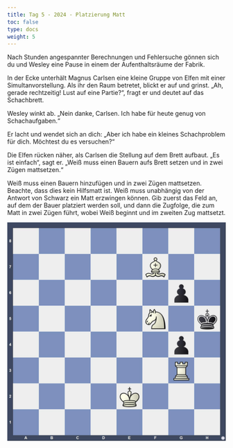 ```yaml
---
title: Tag 5 - 2024 - Platzierung Matt
toc: false
type: docs
weight: 5
---
```


Nach Stunden angespannter Berechnungen und Fehlersuche gönnen sich du und Wesley eine Pause in einem der Aufenthaltsräume der Fabrik.

In der Ecke unterhält Magnus Carlsen eine kleine Gruppe von Elfen mit einer Simultanvorstellung. Als ihr den Raum betretet, blickt er auf und grinst. „Ah, gerade rechtzeitig! Lust auf eine Partie?“, fragt er und deutet auf das Schachbrett.

Wesley winkt ab. „Nein danke, Carlsen. Ich habe für heute genug von Schachaufgaben.“

Er lacht und wendet sich an dich: „Aber ich habe ein kleines Schachproblem für dich. Möchtest du es versuchen?“

Die Elfen rücken näher, als Carlsen die Stellung auf dem Brett aufbaut. „Es ist einfach“, sagt er. „Weiß muss einen Bauern aufs Brett setzen und in zwei Zügen mattsetzen.“

Weiß muss einen Bauern hinzufügen und in zwei Zügen mattsetzen. Beachte, dass dies kein Hilfsmatt ist. Weiß muss unabhängig von der Antwort von Schwarz ein Matt erzwingen können. Gib zuerst das Feld an, auf dem der Bauer platziert werden soll, und dann die Zugfolge, die zum Matt in zwei Zügen führt, wobei Weiß beginnt und im zweiten Zug mattsetzt.

![Stellung Tag 5](/2024/day5.jpg "8/5B2/6p1/5N1k/6p1/6R1/4K3/8 w - - 0 1")
